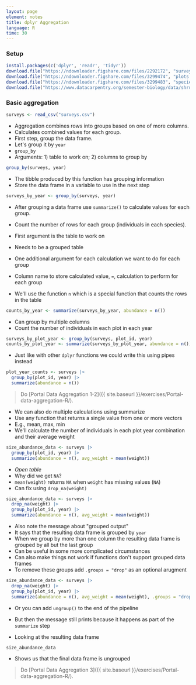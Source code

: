 ```yaml
---
layout: page
element: notes
title: dplyr Aggregation
language: R
time: 30
---
```


### Setup

```r
install.packages(c('dplyr', 'readr', 'tidyr'))
download.file("https://ndownloader.figshare.com/files/2292172", "surveys.csv")
download.file("https://ndownloader.figshare.com/files/3299474", "plots.csv")
download.file("https://ndownloader.figshare.com/files/3299483", "species.csv")
download.file("https://www.datacarpentry.org/semester-biology/data/shrub-volume-data.csv", "shrub-volume-data.csv")
```

### Basic aggregation

```r
surveys <- read_csv("surveys.csv")
```

* Aggregation combines rows into groups based on one of more columns.
* Calculates combined values for each group.
* First step, group the data frame.
* Let's group it by `year`
* `group_by`
* Arguments: 1) table to work on; 2) columns to group by

```r
group_by(surveys, year)
```

* The tibble produced by this function has grouping information
* Store the data frame in a variable to use in the next step

```r
surveys_by_year <- group_by(surveys, year)
```

* After grouping a data frame use `summarize()` to calculate values for each group.
* Count the number of rows for each group (individuals in each species).

* First argument is the table to work on
* Needs to be a grouped table
* One additional argument for each calculation we want to do for each group
* Column name to store calculated value, `=`, calculation to perform for each group
* We'll use the function `n` which is a special function that counts the rows in the table

```r
counts_by_year <- summarize(surveys_by_year, abundance = n())
```

* Can group by multiple columns
* Count the number of individuals in each plot in each year

```r
surveys_by_plot_year <- group_by(surveys, plot_id, year)
counts_by_plot_year <- summarize(surveys_by_plot_year, abundance = n())
```

* Just like with other `dplyr` functions we could write this using pipes instead

```r
plot_year_counts <- surveys |>
  group_by(plot_id, year) |>
  summarize(abundance = n())
```

> Do [Portal Data Aggregation 1-2]({{ site.baseurl }}/exercises/Portal-data-aggregation-R/).


* We can also do multiple calculations using summarize
* Use any function that returns a single value from one or more vectors
* E.g., mean, max, min
* We'll calculate the number of individuals in each plot year combination and their average weight

```r
size_abundance_data <- surveys |>
  group_by(plot_id, year) |>
  summarize(abundance = n(), avg_weight = mean(weight))
```

* *Open table*
* Why did we get `NA`?
* `mean(weight)` returns `NA` when `weight` has missing values (`NA`)
* Can fix using `drop_na(weight)`

```r
size_abundance_data <- surveys |>
  drop_na(weight) |>
  group_by(plot_id, year) |>
  summarize(abundance = n(), avg_weight = mean(weight))
```

* Also note the message about "grouped output"
* It says that the resulting data frame is grouped by `year`
* When we group by more than one column the resulting data frame is grouped by all but the last group
* Can be useful in some more complicated circumstances
* Can also make things not work if functions don't support grouped data frames
* To remove these groups add `.groups = "drop"` as an optional arugment

```r
size_abundance_data <- surveys |>
  drop_na(weight) |>
  group_by(plot_id, year) |>
  summarize(abundance = n(), avg_weight = mean(weight), .groups = "drop")
```

* Or you can add `ungroup()` to the end of the pipeline
* But then the message still prints because it happens as part of the `summarize` step

* Looking at the resulting data frame

```r
size_abundance_data
```

* Shows us that the final data frame is ungrouped

> Do [Portal Data Aggregation 3]({{ site.baseurl }}/exercises/Portal-data-aggregation-R/).
